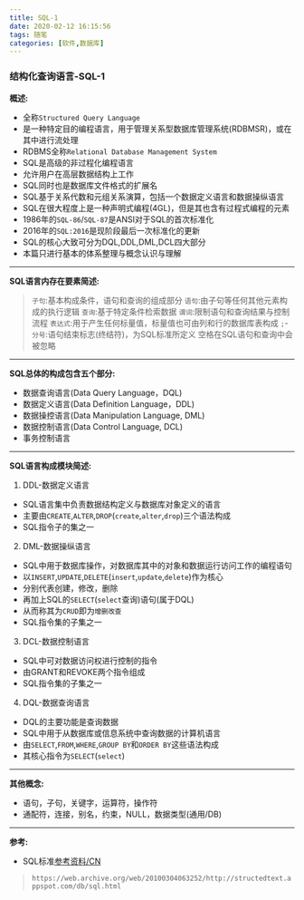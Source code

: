 ```yaml
---
title: SQL-1
date: 2020-02-12 16:15:56
tags: 随笔
categories: [软件,数据库]
---
```


### 结构化查询语言-SQL-1

**概述:**
* 全称`Structured Query Language`
* 是一种特定目的编程语言，用于管理关系型数据库管理系统(RDBMSR)，或在其中进行流处理
* RDBMS全称`Relational Database Management System`
* SQL是高级的非过程化编程语言
* 允许用户在高层数据结构上工作
* SQL同时也是数据库文件格式的扩展名
* SQL基于关系代数和元组关系演算，包括一个数据定义语言和数据操纵语言
* SQL在很大程度上是一种声明式编程(4GL)，但是其也含有过程式编程的元素
* 1986年的`SQL-86`/`SQL-87`是ANSI对于SQL的首次标准化
* 2016年的`SQL:2016`是现阶段最后一次标准化的更新
* SQL的核心大致可分为DQL,DDL,DML,DCL四大部分
* 本篇只进行基本的体系整理与概念认识与理解

---

**SQL语言内存在要素简述:**
> `子句`:基本构成条件，语句和查询的组成部分
> `语句`:由子句等任何其他元素构成的执行逻辑
> `查询`:基于特定条件检索数据
> `谓词`:限制语句和查询结果与控制流程
> `表达式`:用于产生任何标量值，标量值也可由列和行的数据库表构成
> `;`-`分号`:语句结束标志(终结符)，为SQL标准所定义
> 空格在SQL语句和查询中会被忽略

---

**SQL总体的构成包含五个部分:**
* 数据查询语言(Data Query Language，DQL)
* 数据定义语言(Data Definition Language，DDL)
* 数据操控语言(Data Manipulation Language, DML)
* 数据控制语言(Data Control Language, DCL)
* 事务控制语言

---

**SQL语言构成模块简述:**

1. DDL-数据定义语言
* SQL语言集中负责数据结构定义与数据库对象定义的语言
* 主要由`CREATE`,`ALTER`,`DROP`(`create`,`alter`,`drop`)三个语法构成
* SQL指令子的集之一

2. DML-数据操纵语言
* SQL中用于数据库操作，对数据库其中的对象和数据运行访问工作的编程语句
* 以`INSERT`,`UPDATE`,`DELETE`(`insert`,`update`,`delete`)作为核心
* 分别代表创建，修改，删除
* 再加上SQL的`SELECT`(`select`查询)语句(属于DQL)
* 从而称其为`CRUD`即为`增删改查`
* SQL指令集的子集之一

3. DCL-数据控制语言
* SQL中可对数据访问权进行控制的指令
* 由GRANT和REVOKE两个指令组成
* SQL指令集的子集之一

4. DQL-数据查询语言
* DQL的主要功能是查询数据
* SQL中用于从数据库或信息系统中查询数据的计算机语言
* 由`SELECT`,`FROM`,`WHERE`,`GROUP BY`和`ORDER BY`这些语法构成
* 其核心指令为`SELECT`(`select`)

---

**其他概念:**
* 语句，子句，关键字，运算符，操作符
* 通配符，连接，别名，约束，NULL，数据类型(通用/DB)

---

**参考:**
* SQL标准[参考资料/CN](https://web.archive.org/web/20100304063252/http://structedtext.appspot.com/db/sql.html)
> `https://web.archive.org/web/20100304063252/http://structedtext.appspot.com/db/sql.html`

